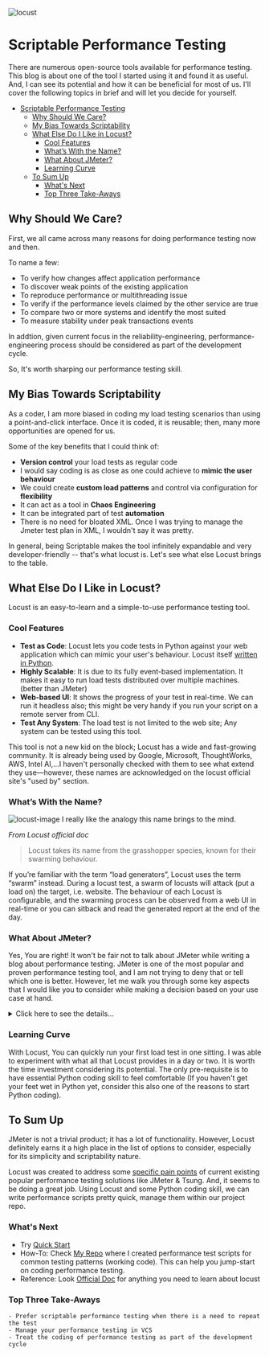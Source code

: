 ![locust](https://user-images.githubusercontent.com/82016952/117327904-bb03d600-aeb0-11eb-93b4-cb5d2638accf.jpg)

# Scriptable Performance Testing
There are numerous open-source tools available for performance testing. This blog is about one of the tool I started using it and found it as useful. And, I can see its potential and how it can be beneficial for most of us. I'll cover the following topics in brief and will let you decide for yourself.

- [Scriptable Performance Testing](#scriptable-performance-testing)
  - [Why Should We Care?](#why-should-we-care)
  - [My Bias Towards Scriptability](#my-bias-towards-scriptability)
  - [What Else Do I Like in Locust?](#what-else-do-i-like-in-locust)
    - [Cool Features](#cool-features)
    - [What’s With the Name?](#whats-with-the-name)
    - [What About JMeter?](#what-about-jmeter)
    - [Learning Curve](#learning-curve)
  - [To Sum Up](#to-sum-up)
    - [What's Next](#whats-next)
    - [Top Three Take-Aways](#top-three-take-aways)

## Why Should We Care?
First, we all came across many reasons for doing performance testing now and then. 

To name a few:
- To verify how changes affect application performance 
- To discover weak points of the existing application
- To reproduce performance or multithreading issue
- To verify if the performance levels claimed by the other service are true
- To compare two or more systems and identify the most suited
- To measure stability under peak transactions events

In addtion, given current focus in the reliability-engineering, performance-engineering process should be considered as part of the development cycle. 

So, It's worth sharping our performance testing skill.

## My Bias Towards Scriptability
As a coder, I am more biased in coding my load testing scenarios than using a point-and-click interface. Once it is coded, it is reusable; then, many more opportunities are opened for us.

Some of the key benefits that I could think of:
  - **Version control** your load tests as regular code
  - I would say coding is as close as one could achieve to **mimic the user behaviour**
  - We could create **custom load patterns** and control via configuration for **flexibility**
  - It can act as a tool in **Chaos Engineering**
  - It can be integrated part of test **automation**
  - There is no need for bloated XML. Once I was trying to manage the Jmeter test plan in XML, I wouldn't say it was pretty.

In general, being Scriptable makes the tool infinitely expandable and very developer-friendly -- that's what locust is. Let's see what else Locust brings to the table.

## What Else Do I Like in Locust?
Locust is an easy-to-learn and a simple-to-use performance testing tool. 

### Cool Features 
- **Test as Code**: Locust lets you code tests in Python against your web application which can mimic your user's behaviour. Locust itself [written in Python](https://github.com/locustio/locust).
- **Highly Scalable**: It is due to its fully event-based implementation. It makes it easy to run load tests distributed over multiple machines. (better than JMeter)
- **Web-based UI**: It shows the progress of your test in real-time. We can run it headless also; this might be very handy if you run your script on a remote server from CLI.
- **Test Any System**: The load test is not limited to the web site; Any system can be tested using this tool.

This tool is not a new kid on the block; Locust has a wide and fast-growing community. It is already being used by Google, Microsoft, ThoughtWorks, AWS, Intel AI,...I haven't personally checked with them to see what extend they use—however, these names are acknowledged on the locust official site's "used by" section.

### What’s With the Name?
![locust-image](https://user-images.githubusercontent.com/82016952/117380163-c1b53c00-aef6-11eb-91d1-4edf51cee369.png) I really like the analogy this name brings to the mind.

_From Locust official doc_
> Locust takes its name from the grasshopper species, known for their swarming behaviour.

If you’re familiar with the term “load generators”, Locust uses the term “swarm” instead. During a locust test, a swarm of locusts will attack (put a load on) the target, i.e. website. The behaviour of each Locust is configurable, and the swarming process can be observed from a web UI in real-time or you can sitback and read the generated report at the end of the day.

### What About JMeter?
Yes, You are right! It won't be fair not to talk about JMeter while writing a blog about performance testing. JMeter is one of the most popular and proven performance testing tool, and I am not trying to deny that or tell which one is better. However, let me walk you through some key aspects that I would like you to consider while making a decision based on your use case at hand.

<details>
 <summary> Click here to see the details...</summary>

**Age**
- JMeter: Its first version released almost 20 years ago.
- Locust: It is a relatively fresh framework and widely known for the past ten years

**License**
- JMeter: Apache License 2.0
- Locust: MIT License 
In both cases, they allow you to use them freely without any limitations regarding usage. The key difference between these two licenses comes to the picture in the Patent use. ([License comparison quick reference](https://choosealicense.com/appendix/))

**Test Creation & Maintentance**
- JMeter: The most common way to write a JMeter performance test is by using its GUI mode. It weakly supports writing code in Java.
- Locust: It is all about coding in Python. IT is easy to use with VCS compare to JMeter.

**Supported Protocols**
- JMeter: Built-in functions and third-party plugins are available to create performance tests for everything - HTTP, FTP, SOAP, JDBC,...
- Locust: It was built mainly for HTTP web-based testing. However, As I mentioned, you extend it to test anything with a custom script.

**Monitoring**
- JMeter: It has a lot of inbuilt listeners. Each listener provides a specific type of Monitoring. Worth noting that Listeners consume a lot of resources. 
- Locust: It keeps it simple and provides almost all the information that can be useful. Locust runs a simple web server during a script run where you can find all the available monitoring results.

**Concurrent Users**
- JMeter: It has a thread-based model, which allocates a separate thread for each user. Threads allocation and benchmarking each of these steps takes a noticeable amount of resources, and that's why JMeter is very limited regarding the number of users you can simulate on one machine.
- Locust: User simulation model is based on events and async approach, with [gevent](http://www.gevent.org/) coroutine. This implementation allows the Locust framework to simulate thousands of concurrent users on a single machine easily.

</details>

### Learning Curve
With Locust, You can quickly run your first load test in one sitting. I was able to experiment with what all that Locust provides in a day or two. It is worth the time investment considering its potential. The only pre-requisite is to have essential Python coding skill to feel comfortable (If you haven't get your feet wet in Python yet, consider this also one of the reasons to start Python coding).

## To Sum Up
JMeter is not a trivial product; it has a lot of functionality. However, Locust definitely earns it a high place in the list of
options to consider, especially for its simplicity and scriptability nature.   

Locust was created to address some [specific pain points](https://docs.locust.io/en/stable/history.html) of current existing popular performance testing solutions like JMeter & Tsung. And, it seems to be doing a great job. Using Locust and some Python coding skill, we can write performance scripts pretty quick, manage them within our project repo. 

### What's Next
- Try [Quick Start](https://docs.locust.io/en/stable/quickstart.html)
- How-To: Check [My Repo](https://github.com/krishnam-eng/performance-testing) where I created performance test scripts for common testing patterns (working code). This can help you jump-start on coding performance testing.
- Reference: Look [Official Doc](https://docs.locust.io/en/stable/index.html) for anything you need to learn about locust

### Top Three Take-Aways 
```
- Prefer scriptable performance testing when there is a need to repeat the test
- Manage your performance testing in VCS
- Treat the coding of performance testing as part of the development cycle
```
